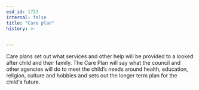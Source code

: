 ```yaml
---
esd_id: 1723
internal: false
title: "Care plan"
history: >-
  

---
```


Care plans set out what services and other help will be provided to a looked after child and their family. The Care Plan will say what the council and other agencies will do to meet the child’s needs around health, education, religion, culture and hobbies and sets out the longer term plan for the child's future.

